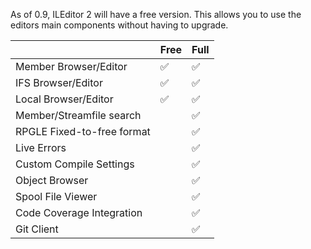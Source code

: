 As of 0.9, ILEditor 2 will have a free version. This allows you to use the editors main components without having to upgrade.

|                            | Free | Full |
|----------------------------|------|------|
| Member Browser/Editor      | :white_check_mark: | :white_check_mark: |
| IFS Browser/Editor         | :white_check_mark: | :white_check_mark: |
| Local Browser/Editor       | :white_check_mark: | :white_check_mark: |
| Member/Streamfile search   |      | :white_check_mark: |
| RPGLE Fixed-to-free format |      | :white_check_mark: |
| Live Errors                |      | :white_check_mark: |
| Custom Compile Settings    |      | :white_check_mark: |
| Object Browser             |      | :white_check_mark: |
| Spool File Viewer          |      | :white_check_mark: |
| Code Coverage Integration  |      | :white_check_mark: |
| Git Client                 |      | :white_check_mark: |
